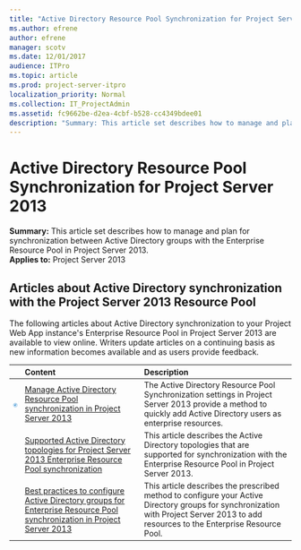 ```yaml
---
title: "Active Directory Resource Pool Synchronization for Project Server 2013"
ms.author: efrene
author: efrene
manager: scotv
ms.date: 12/01/2017
audience: ITPro
ms.topic: article
ms.prod: project-server-itpro
localization_priority: Normal
ms.collection: IT_ProjectAdmin
ms.assetid: fc9662be-d2ea-4cbf-b528-cc4349bdee01
description: "Summary: This article set describes how to manage and plan for synchronization between Active Directory groups with the Enterprise Resource Pool in Project Server 2013."
---
```


# Active Directory Resource Pool Synchronization for Project Server 2013
 
 **Summary:** This article set describes how to manage and plan for synchronization between Active Directory groups with the Enterprise Resource Pool in Project Server 2013.<br/>
**Applies to:** Project Server 2013
  
## Articles about Active Directory synchronization with the Project Server 2013 Resource Pool

The following articles about Active Directory synchronization to your Project Web App instance's Enterprise Resource Pool in Project Server 2013 are available to view online. Writers update articles on a continuing basis as new information becomes available and as users provide feedback.
  
||**Content**|**Description**|
|:-----|:-----|:-----|
|![Building blocks](images/mod_icon_buildingblock_M.png)|[Manage Active Directory Resource Pool synchronization in Project Server 2013](manage-active-directory-resource-pool-synchronization-in-project-server-2013.md) <br/> |The Active Directory Resource Pool Synchronization settings in Project Server 2013 provide a method to quickly add Active Directory users as enterprise resources.  <br/> |
||[Supported Active Directory topologies for Project Server 2013 Enterprise Resource Pool synchronization](supported-active-directory-topologies-for-project-server-2013-enterprise-resourc.md) <br/> |This article describes the Active Directory topologies that are supported for synchronization with the Enterprise Resource Pool in Project Server 2013.  <br/> |
||[Best practices to configure Active Directory groups for Enterprise Resource Pool synchronization in Project Server 2013](best-practices-to-configure-active-directory-groups-for-enterprise-resource-pool.md) <br/> |This article describes the prescribed method to configure your Active Directory groups for synchronization with Project Server 2013 to add resources to the Enterprise Resource Pool.  <br/> |
   

